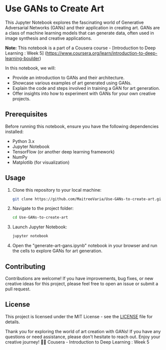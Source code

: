 
# Use GANs to Create Art

This Jupyter Notebook explores the fascinating world of Generative Adversarial Networks (GANs) and their application in creating art. GANs are a class of machine learning models that can generate data, often used in image synthesis and creative applications.

**Note:** This notebook is a part of a Cousera course - [Introduction to Deep Learning : Week 5] (https://www.coursera.org/learn/introduction-to-deep-learning-boulder)

In this notebook, we will:

- Provide an introduction to GANs and their architecture.
- Showcase various examples of art generated using GANs.
- Explain the code and steps involved in training a GAN for art generation.
- Offer insights into how to experiment with GANs for your own creative projects.

## Prerequisites

Before running this notebook, ensure you have the following dependencies installed:

- Python 3.x
- Jupyter Notebook
- TensorFlow (or another deep learning framework)
- NumPy
- Matplotlib (for visualization)

## Usage

1. Clone this repository to your local machine:

   ```bash
   git clone https://github.com/MaitreeVaria/Use-GANs-to-create-art.git
   ```

2. Navigate to the project folder:

   ```bash
   cd Use-GANs-to-create-art
   ```

3. Launch Jupyter Notebook:

   ```bash
   jupyter notebook
   ```

4. Open the "generate-art-gans.ipynb" notebook in your browser and run the cells to explore GANs for art generation.

## Contributing

Contributions are welcome! If you have improvements, bug fixes, or new creative ideas for this project, please feel free to open an issue or submit a pull request.

## License

This project is licensed under the MIT License - see the [LICENSE](LICENSE) file for details.

Thank you for exploring the world of art creation with GANs! If you have any questions or need assistance, please don't hesitate to reach out. Enjoy your creative journey! 🎨✨
Cousera - Introduction to Deep Learning : Week 5

